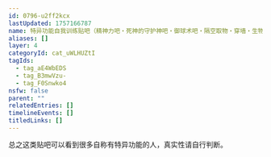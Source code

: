 ```yaml
---
id: 0796-u2ff2kcx
lastUpdated: 1757166787
name: 特异功能自我训练贴吧（精神力吧・死神的守护神吧・御球术吧・隔空取物・穿墙・生物发热发电）
aliases: []
layer: 4
categoryId: cat_uWLHUZtI
tagIds:
  - tag_aE4WbEDS
  - tag_B3mwVzu-
  - tag_F0Snwko4
nsfw: false
parent: ""
relatedEntries: []
timelineEvents: []
titledLinks: []
---
```


总之这类贴吧可以看到很多自称有特异功能的人，真实性请自行判断。